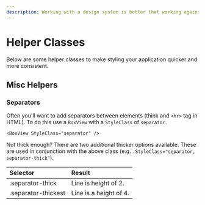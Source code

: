 ```yaml
---
description: Working with a design system is better that working against it.
---
```


# Helper Classes

Below are some helper classes to make styling your application quicker and more consistent.

## Misc Helpers

### Separators

Often you'll want to add separators between elements \(think and `<hr>` tag in HTML\). To do this use a `BoxView` with a `StyleClass` of `separator`.

```text
<BoxView StyleClass="separator" />
```

Not thick enough? There are two additional thicker options available. These are used in conjunction with the above class \(e.g. `.StyleClass="separator, separator-thick"`\). 

| Selector | Result |
| :--- | :--- |
| .separator-thick | Line is height of 2. |
| .separator-thickest | Line is a height of 4. |

